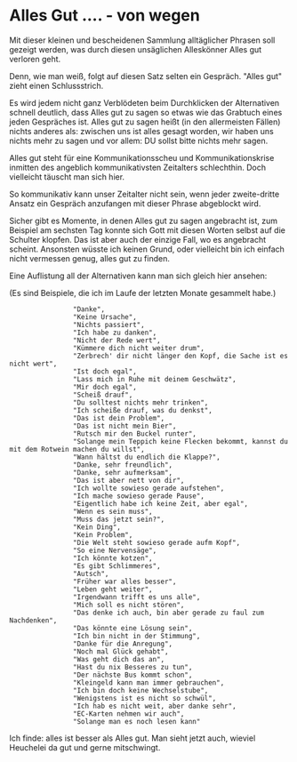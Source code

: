 # Alles Gut .... - von wegen

Mit dieser kleinen und bescheidenen Sammlung alltäglicher Phrasen soll
gezeigt werden, was durch diesen unsäglichen Alleskönner Alles gut verloren geht.

Denn, wie man weiß, folgt auf diesen Satz selten ein Gespräch.
"Alles gut" zieht einen Schlussstrich.
  
  Es wird jedem nicht ganz Verblödeten beim Durchklicken der Alternativen schnell deutlich,
  dass Alles gut zu sagen	so etwas wie das Grabtuch eines jeden Gespräches ist.
  Alles gut zu sagen heißt (in den allermeisten Fällen) nichts anderes als:
  zwischen uns ist alles gesagt worden, wir haben uns nichts mehr zu sagen und
  vor allem: DU sollst bitte nichts mehr sagen.
  
  Alles gut steht für eine Kommunikationsscheu und Kommunikationskrise inmitten
  des angeblich kommunikativsten Zeitalters schlechthin. Doch vielleicht täuscht
  man sich hier.
  
  So kommunikativ kann unser Zeitalter nicht sein, wenn jeder zweite-dritte Ansatz
  ein Gespräch anzufangen mit dieser Phrase abgeblockt wird.
  
  Sicher gibt es Momente, in denen Alles gut zu sagen angebracht ist, zum Beispiel
  am sechsten Tag konnte sich Gott mit diesen Worten selbst auf die Schulter klopfen.
  Das ist aber auch der einzige Fall, wo es angebracht scheint. Ansonsten wüsste ich keinen Grund,
  oder vielleicht bin ich einfach nicht vermessen genug, alles gut zu finden.
  
  Eine Auflistung all der Alternativen kann man sich gleich hier ansehen:
  
  (Es sind Beispiele, die ich im Laufe der letzten Monate gesammelt habe.)
  
                    "Danke",
                    "Keine Ursache",
                    "Nichts passiert",
                    "Ich habe zu danken",
                    "Nicht der Rede wert",
                    "Kümmere dich nicht weiter drum",
                    "Zerbrech' dir nicht länger den Kopf, die Sache ist es nicht wert",
                    "Ist doch egal",
                    "Lass mich in Ruhe mit deinem Geschwätz",
                    "Mir doch egal",
                    "Scheiß drauf",
                    "Du solltest nichts mehr trinken",
                    "Ich scheiße drauf, was du denkst",
                    "Das ist dein Problem",
                    "Das ist nicht mein Bier",
                    "Rutsch mir den Buckel runter",
                    "Solange mein Teppich keine Flecken bekommt, kannst du mit dem Rotwein machen du willst",
                    "Wann hältst du endlich die Klappe?",
                    "Danke, sehr freundlich",
                    "Danke, sehr aufmerksam",
                    "Das ist aber nett von dir",
                    "Ich wollte sowieso gerade aufstehen",
                    "Ich mache sowieso gerade Pause",
                    "Eigentlich habe ich keine Zeit, aber egal",
                    "Wenn es sein muss",
                    "Muss das jetzt sein?",
                    "Kein Ding",
                    "Kein Problem",
                    "Die Welt steht sowieso gerade aufm Kopf",
                    "So eine Nervensäge",
                    "Ich könnte kotzen",
                    "Es gibt Schlimmeres",
                    "Autsch",
                    "Früher war alles besser",
                    "Leben geht weiter",
                    "Irgendwann trifft es uns alle",
                    "Mich soll es nicht stören",
                    "Das denke ich auch, bin aber gerade zu faul zum Nachdenken",
                    "Das könnte eine Lösung sein",
                    "Ich bin nicht in der Stimmung",
                    "Danke für die Anregung",
                    "Noch mal Glück gehabt",
                    "Was geht dich das an",
                    "Hast du nix Besseres zu tun",
                    "Der nächste Bus kommt schon",
                    "Kleingeld kann man immer gebrauchen",
                    "Ich bin doch keine Wechselstube",
                    "Wenigstens ist es nicht so schwül",
                    "Ich hab es nicht weit, aber danke sehr",
                    "EC-Karten nehmen wir auch",
                    "Solange man es noch lesen kann"
  
  Ich finde: alles ist besser als Alles gut. Man sieht jetzt auch, wieviel Heuchelei da gut und gerne mitschwingt.
